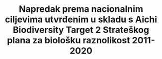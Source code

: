 ﻿---
title: >-
  Napredak prema nacionalnim ciljevima utvrđenim u skladu s Aichi Biodiversity Target 2 Strateškog plana za biološku raznolikost 2011-2020
permalink: /15-9-1/
sdg_goal: 15
layout: indicator
indicator: 15.9.1
indicator_variable: null
graph: null
graph_type_description: null
graph_status_notes: unk
variable_description: null
variable_notes: null
un_designated_tier: '3'
un_custodial_agency: 'CBD-Secretariatt,  UNEP'
target_id: '15.9'
has_metadata: false
goal_meta_link: 'http://unstats.un.org/sdgs/files/metadata-compilation/Metadata-Goal-15.pdf'
goal_meta_link_page: 25
indicator_name: >-
  Napredak prema nacionalnim ciljevima utvrđenim u skladu s Aichi Biodiversity Target 2 Strateškog plana za biološku raznolikost 2011-2020
target: >-
  Do 2020. godine integrirati vrijednosti ekosustava i biološke raznolikosti u nacionalno i lokalno planiranje, razvojne procese, strategije smanjenja siromaštva i račune.
source_title: null
source_notes: null
published: true  

---